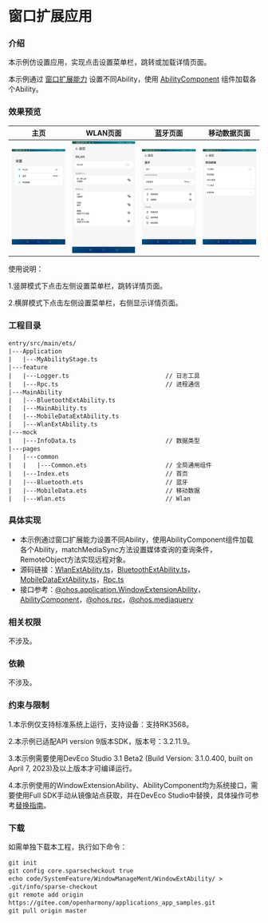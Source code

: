 # 窗口扩展应用

### 介绍

本示例仿设置应用，实现点击设置菜单栏，跳转或加载详情页面。

本示例通过 [窗口扩展能力](https://gitee.com/openharmony/docs/blob/master/zh-cn/application-dev/reference/apis/js-apis-application-windowExtensionAbility.md) 设置不同Ability，使用 [AbilityComponent](https://gitee.com/openharmony/docs/blob/master/zh-cn/application-dev/reference/arkui-ts/ts-container-ability-component.md) 组件加载各个Ability。

### 效果预览

|主页| WLAN页面                              | 蓝牙页面                                     | 移动数据页面                                    |
|--------------------------------|-------------------------------------|------------------------------------------|-------------------------------------------|
|![](screenshots/device/zh/index.png) | ![](screenshots/device/zh/wlan.png) | ![](screenshots/device/zh/bluetooth.png) | ![](screenshots/device/zh/mobileData.png) |

使用说明：

1.竖屏模式下点击左侧设置菜单栏，跳转详情页面。

2.横屏模式下点击左侧设置菜单栏，右侧显示详情页面。

### 工程目录
```
entry/src/main/ets/
|---Application
|   |---MyAbilityStage.ts                    
|---feature
|   |---Logger.ts                           // 日志工具
|   |---Rpc.ts                              // 进程通信
|---MainAbility
|   |---BluetoothExtAbility.ts
|   |---MainAbility.ts
|   |---MobileDataExtAbility.ts
|   |---WlanExtAbility.ts
|---mock
|   |---InfoData.ts                         // 数据类型
|---pages
|   |---common
|   |   |---Common.ets                      // 全局通用组件
|   |---Index.ets                           // 首页
|   |---Bluetooth.ets                       // 蓝牙
|   |---MobileData.ets                      // 移动数据
|   |---Wlan.ets                            // Wlan
```
### 具体实现

* 本示例通过窗口扩展能力设置不同Ability，使用AbilityComponent组件加载各个Ability，matchMediaSync方法设置媒体查询的查询条件，RemoteObject方法实现远程对象。
* 源码链接：[WlanExtAbility.ts](https://gitee.com/openharmony/applications_app_samples/blob/master/code/SystemFeature/WindowManagement/WindowExtAbility/entry/src/main/ets/MainAbility/WlanExtAbility.ts)，[BluetoothExtAbility.ts](https://gitee.com/openharmony/applications_app_samples/blob/master/code/SystemFeature/WindowManagement/WindowExtAbility/entry/src/main/ets/MainAbility/BluetoothExtAbility.ts)，[MobileDataExtAbility.ts](https://gitee.com/openharmony/applications_app_samples/blob/master/code/SystemFeature/WindowManagement/WindowExtAbility/entry/src/main/ets/MainAbility/MobileDataExtAbility.ts)，[Rpc.ts](https://gitee.com/openharmony/applications_app_samples/blob/master/code/SystemFeature/WindowManagement/WindowExtAbility/entry/src/main/ets/feature/Rpc.ts)
* 接口参考：[@ohos.application.WindowExtensionAbility](https://gitee.com/openharmony/docs/blob/master/zh-cn/application-dev/reference/apis/js-apis-application-windowExtensionAbility.md)，[AbilityComponent](https://gitee.com/openharmony/docs/blob/master/zh-cn/application-dev/reference/arkui-ts/ts-container-ability-component.md)，[@ohos.rpc](https://gitee.com/openharmony/docs/blob/master/zh-cn/application-dev/reference/apis/js-apis-rpc.md)，[@ohos.mediaquery](https://gitee.com/openharmony/docs/blob/master/zh-cn/application-dev/reference/apis/js-apis-mediaquery.md)

### 相关权限

不涉及。

### 依赖

不涉及。

### 约束与限制

1.本示例仅支持标准系统上运行，支持设备：支持RK3568。

2.本示例已适配API version 9版本SDK，版本号：3.2.11.9。

3.本示例需要使用DevEco Studio 3.1 Beta2 (Build Version: 3.1.0.400, built on April 7, 2023)及以上版本才可编译运行。

4.本示例使用的WindowExtensionAbility、AbilityComponent均为系统接口，需要使用Full SDK手动从镜像站点获取，并在DevEco Studio中替换，具体操作可参考[替换指南](https://gitee.com/openharmony/docs/blob/master/zh-cn/application-dev/quick-start/full-sdk-switch-guide.md)。

### 下载

如需单独下载本工程，执行如下命令：
```
git init
git config core.sparsecheckout true
echo code/SystemFeature/WindowManageMent/WindowExtAbility/ > .git/info/sparse-checkout
git remote add origin https://gitee.com/openharmony/applications_app_samples.git
git pull origin master

```
